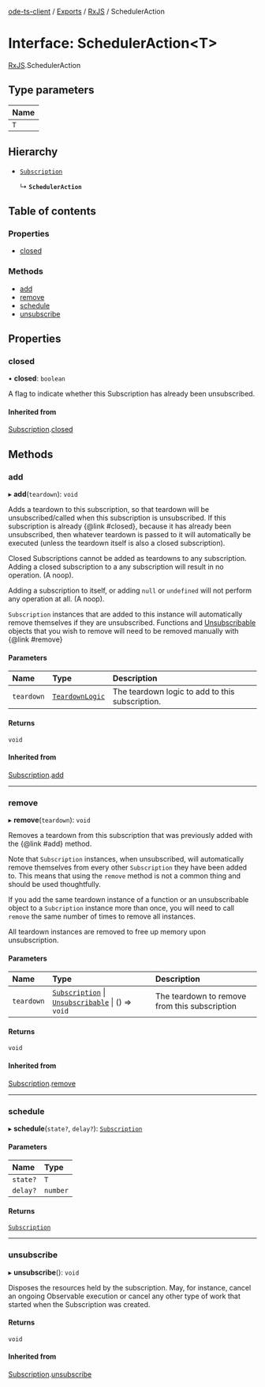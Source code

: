 [ode-ts-client](../README.md) / [Exports](../modules.md) / [RxJS](../modules/RxJS.md) / SchedulerAction

# Interface: SchedulerAction<T\>

[RxJS](../modules/RxJS.md).SchedulerAction

## Type parameters

| Name |
| :------ |
| `T` |

## Hierarchy

- [`Subscription`](../classes/RxJS.Subscription.md)

  ↳ **`SchedulerAction`**

## Table of contents

### Properties

- [closed](RxJS.SchedulerAction.md#closed)

### Methods

- [add](RxJS.SchedulerAction.md#add)
- [remove](RxJS.SchedulerAction.md#remove)
- [schedule](RxJS.SchedulerAction.md#schedule)
- [unsubscribe](RxJS.SchedulerAction.md#unsubscribe)

## Properties

### closed

• **closed**: `boolean`

A flag to indicate whether this Subscription has already been unsubscribed.

#### Inherited from

[Subscription](../classes/RxJS.Subscription.md).[closed](../classes/RxJS.Subscription.md#closed)

## Methods

### add

▸ **add**(`teardown`): `void`

Adds a teardown to this subscription, so that teardown will be unsubscribed/called
when this subscription is unsubscribed. If this subscription is already {@link #closed},
because it has already been unsubscribed, then whatever teardown is passed to it
will automatically be executed (unless the teardown itself is also a closed subscription).

Closed Subscriptions cannot be added as teardowns to any subscription. Adding a closed
subscription to a any subscription will result in no operation. (A noop).

Adding a subscription to itself, or adding `null` or `undefined` will not perform any
operation at all. (A noop).

`Subscription` instances that are added to this instance will automatically remove themselves
if they are unsubscribed. Functions and [Unsubscribable](RxJS.Unsubscribable.md) objects that you wish to remove
will need to be removed manually with {@link #remove}

#### Parameters

| Name | Type | Description |
| :------ | :------ | :------ |
| `teardown` | [`TeardownLogic`](../modules/RxJS.md#teardownlogic) | The teardown logic to add to this subscription. |

#### Returns

`void`

#### Inherited from

[Subscription](../classes/RxJS.Subscription.md).[add](../classes/RxJS.Subscription.md#add)

___

### remove

▸ **remove**(`teardown`): `void`

Removes a teardown from this subscription that was previously added with the {@link #add} method.

Note that `Subscription` instances, when unsubscribed, will automatically remove themselves
from every other `Subscription` they have been added to. This means that using the `remove` method
is not a common thing and should be used thoughtfully.

If you add the same teardown instance of a function or an unsubscribable object to a `Subcription` instance
more than once, you will need to call `remove` the same number of times to remove all instances.

All teardown instances are removed to free up memory upon unsubscription.

#### Parameters

| Name | Type | Description |
| :------ | :------ | :------ |
| `teardown` | [`Subscription`](../classes/RxJS.Subscription.md) \| [`Unsubscribable`](RxJS.Unsubscribable.md) \| () => `void` | The teardown to remove from this subscription |

#### Returns

`void`

#### Inherited from

[Subscription](../classes/RxJS.Subscription.md).[remove](../classes/RxJS.Subscription.md#remove)

___

### schedule

▸ **schedule**(`state?`, `delay?`): [`Subscription`](../classes/RxJS.Subscription.md)

#### Parameters

| Name | Type |
| :------ | :------ |
| `state?` | `T` |
| `delay?` | `number` |

#### Returns

[`Subscription`](../classes/RxJS.Subscription.md)

___

### unsubscribe

▸ **unsubscribe**(): `void`

Disposes the resources held by the subscription. May, for instance, cancel
an ongoing Observable execution or cancel any other type of work that
started when the Subscription was created.

#### Returns

`void`

#### Inherited from

[Subscription](../classes/RxJS.Subscription.md).[unsubscribe](../classes/RxJS.Subscription.md#unsubscribe)
